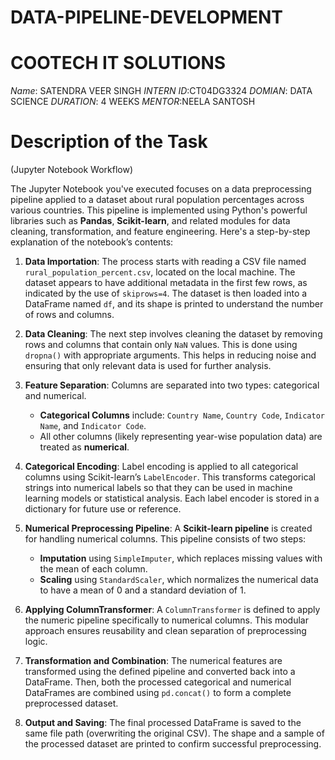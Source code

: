 # DATA-PIPELINE-DEVELOPMENT
# COOTECH IT SOLUTIONS
*Name*: SATENDRA VEER SINGH
*INTERN ID*:CT04DG3324
*DOMIAN*: DATA SCIENCE
*DURATION*: 4 WEEKS
*MENTOR*:NEELA SANTOSH


# Description of the Task


(Jupyter Notebook Workflow)

The Jupyter Notebook you've executed focuses on a data preprocessing pipeline applied to a dataset about rural population percentages across various countries. This pipeline is implemented using Python's powerful libraries such as **Pandas**, **Scikit-learn**, and related modules for data cleaning, transformation, and feature engineering. Here's a step-by-step explanation of the notebook’s contents:

1. **Data Importation**:
   The process starts with reading a CSV file named `rural_population_percent.csv`, located on the local machine. The dataset appears to have additional metadata in the first few rows, as indicated by the use of `skiprows=4`. The dataset is then loaded into a DataFrame named `df`, and its shape is printed to understand the number of rows and columns.

2. **Data Cleaning**:
   The next step involves cleaning the dataset by removing rows and columns that contain only `NaN` values. This is done using `dropna()` with appropriate arguments. This helps in reducing noise and ensuring that only relevant data is used for further analysis.

3. **Feature Separation**:
   Columns are separated into two types: categorical and numerical.

   * **Categorical Columns** include: `Country Name`, `Country Code`, `Indicator Name`, and `Indicator Code`.
   * All other columns (likely representing year-wise population data) are treated as **numerical**.

4. **Categorical Encoding**:
   Label encoding is applied to all categorical columns using Scikit-learn’s `LabelEncoder`. This transforms categorical strings into numerical labels so that they can be used in machine learning models or statistical analysis. Each label encoder is stored in a dictionary for future use or reference.

5. **Numerical Preprocessing Pipeline**:
   A **Scikit-learn pipeline** is created for handling numerical columns. This pipeline consists of two steps:

   * **Imputation** using `SimpleImputer`, which replaces missing values with the mean of each column.
   * **Scaling** using `StandardScaler`, which normalizes the numerical data to have a mean of 0 and a standard deviation of 1.

6. **Applying ColumnTransformer**:
   A `ColumnTransformer` is defined to apply the numeric pipeline specifically to numerical columns. This modular approach ensures reusability and clean separation of preprocessing logic.

7. **Transformation and Combination**:
   The numerical features are transformed using the defined pipeline and converted back into a DataFrame. Then, both the processed categorical and numerical DataFrames are combined using `pd.concat()` to form a complete preprocessed dataset.

8. **Output and Saving**:
   The final processed DataFrame is saved to the same file path (overwriting the original CSV). The shape and a sample of the processed dataset are printed to confirm successful preprocessing.


